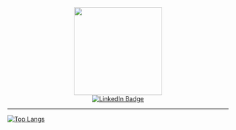 <div id="header" align="center">
  <img src="https://media.giphy.com/media/4rZA5D22301iMgrUNd/giphy.gif" width="200"/>
  <div id="badges">
    <a href="https://www.linkedin.com/in/elie-bissor/">
      <img src="https://img.shields.io/badge/LinkedIn-blue?style=for-the-badge&logo=linkedin&logoColor=white" alt="LinkedIn Badge"/>
    </a>
  </div>
      <img aling="center" src="https://komarev.com/ghpvc/?username=elieb77&style=flat-square&color=blue" alt=""/>
</div>

<hr>

[![Top Langs](https://github-readme-stats.vercel.app/api/top-langs/?username=ElieB77&layout=compact&theme=vision-friendly-dark)](https://github.com/anuraghazra/github-readme-stats)

